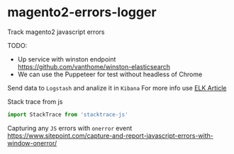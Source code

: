 # magento2-errors-logger
Track magento2 javascript errors

TODO:
- Up service with winston endpoint https://github.com/vanthome/winston-elasticsearch
- We can use the Puppeteer for test without headless of Chrome

Send data to `Logstash` and analize it in `Kibana`
For more info use [ELK Article](http://dimasch.github.io/elk-stack-setup/)

Stack trace from js
```js
import StackTrace from 'stacktrace-js'
```
Capturing any `JS` errors with `onerror` event
https://www.sitepoint.com/capture-and-report-javascript-errors-with-window-onerror/
